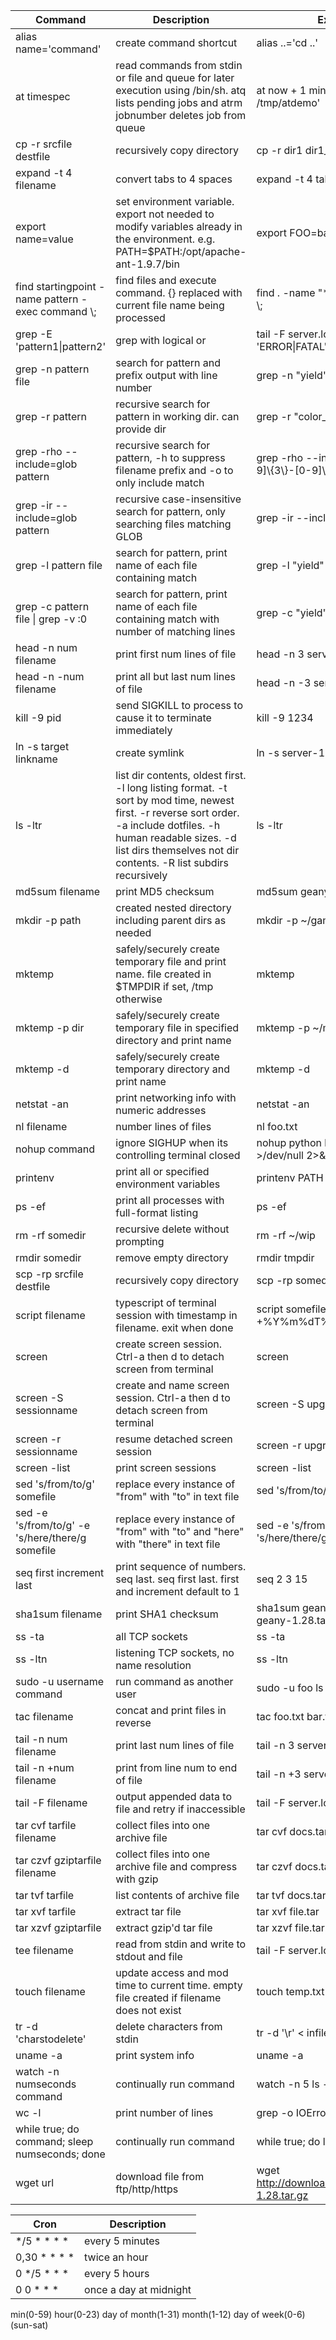Command|Description|Example
---|---|---
alias name='command'|create command shortcut|alias ..='cd ..'
at timespec|read commands from stdin or file and queue for later execution using /bin/sh. atq lists pending jobs and atrm jobnumber deletes job from queue|at now + 1 minutes <<< 'touch /tmp/atdemo'
cp -r srcfile destfile|recursively copy directory|cp -r dir1 dir1_bkup
expand -t 4 filename|convert tabs to 4 spaces|expand -t 4 tabs.txt > spaces.txt
export name=value|set environment variable. export not needed to modify variables already in the environment. e.g. PATH=$PATH:/opt/apache-ant-1.9.7/bin|export FOO=bar
find startingpoint -name pattern -exec command \\;|find files and execute command. {} replaced with current file name being processed|find . -name "*.txt" -exec touch {} \\;
grep -E 'pattern1&#124;pattern2'|grep with logical or|tail -F server.log &#124; grep -E 'ERROR&#124;FATAL'
grep -n pattern file|search for pattern and prefix output with line number|grep -n "yield" *.py
grep -r pattern|recursive search for pattern in working dir. can provide dir|grep -r "color_scheme" ~/.config
grep -rho --include=glob pattern|recursive search for pattern, -h to suppress filename prefix and -o to only include match|grep -rho --include=*.html '[0-9]\\{3\\}-[0-9]\\{3\\}-[0-9]\\{4\\}'
grep -ir --include=glob pattern|recursive case-insensitive search for pattern, only searching files matching GLOB|grep -ir --include="*.py" "yield"
grep -l pattern file|search for pattern, print name of each file containing match|grep -l "yield" *.py
grep -c pattern file &#124; grep -v :0|search for pattern, print name of each file containing match with number of matching lines|grep -c "yield" *.py &#124; grep -v :0
head -n num filename|print first num lines of file|head -n 3 server.log
head -n -num filename|print all but last num lines of file|head -n -3 server.log
kill -9 pid|send SIGKILL to process to cause it to terminate immediately|kill -9 1234
ln -s target linkname|create symlink|ln -s server-1.0.jar server.jar
ls -ltr|list dir contents, oldest first. -l long listing format. -t sort by mod time, newest first. -r reverse sort order. -a include dotfiles. -h human readable sizes. -d list dirs themselves not dir contents. -R list subdirs recursively|ls -ltr
md5sum filename|print MD5 checksum|md5sum geany-1.28.tar.gz
mkdir -p path|created nested directory including parent dirs as needed|mkdir -p ~/games/hacx
mktemp|safely/securely create temporary file and print name. file created in $TMPDIR if set, /tmp otherwise|mktemp
mktemp -p dir|safely/securely create temporary file in specified directory and print name|mktemp -p ~/mytmp
mktemp -d|safely/securely create temporary directory and print name|mktemp -d
netstat -an|print networking info with numeric addresses|netstat -an
nl filename|number lines of files|nl foo.txt
nohup command|ignore SIGHUP when its controlling terminal closed|nohup python httpsim.py >/dev/null 2>&1 &
printenv|print all or specified environment variables|printenv PATH JAVA_HOME
ps -ef|print all processes with full-format listing|ps -ef
rm -rf somedir|recursive delete without prompting|rm -rf ~/wip
rmdir somedir|remove empty directory|rmdir tmpdir
scp -rp srcfile destfile|recursively copy directory|scp -rp somedir user@dest:/path
script filename|typescript of terminal session with timestamp in filename. exit when done|script somefile_\`date +%Y%m%dT%H%M%S\`.log
screen|create screen session. Ctrl-a then d to detach screen from terminal|screen
screen -S sessionname|create and name screen session. Ctrl-a then d to detach screen from terminal|screen -S upgrade
screen -r sessionname|resume detached screen session|screen -r upgrade
screen -list|print screen sessions|screen -list
sed 's/from/to/g' somefile|replace every instance of "from" with "to" in text file|sed 's/from/to/g' somefile
sed -e 's/from/to/g' -e 's/here/there/g somefile|replace every instance of "from" with "to" and "here" with "there" in text file|sed -e 's/from/to/g' -e 's/here/there/g somefile
seq first increment last|print sequence of numbers. seq last. seq first last. first and increment default to 1|seq 2 3 15
sha1sum filename|print SHA1 checksum|sha1sum geany-1.28.tar.gz > geany-1.28.tar.gz.sha1
ss -ta|all TCP sockets|ss -ta
ss -ltn|listening TCP sockets, no name resolution|ss -ltn
sudo -u username command|run command as another user|sudo -u foo ls -l
tac filename|concat and print files in reverse|tac foo.txt bar.txt > baz.txt
tail -n num filename|print last num lines of file|tail -n 3 server.log
tail -n +num filename|print from line num to end of file|tail -n +3 server.log
tail -F filename|output appended data to file and retry if inaccessible|tail -F server.log
tar cvf tarfile filename|collect files into one archive file|tar cvf docs.tar foo.ods bar.kdbx
tar czvf gziptarfile filename|collect files into one archive file and compress with gzip|tar czvf docs.tar.gz ~/Documents
tar tvf tarfile|list contents of archive file|tar tvf docs.tar.gz
tar xvf tarfile|extract tar file|tar xvf file.tar
tar xzvf gziptarfile|extract gzip'd tar file|tar xzvf file.tar.gz
tee filename|read from stdin and write to stdout and file|tail -F server.log &#124; tee test123.log
touch filename|update access and mod time to current time. empty file created if filename does not exist|touch temp.txt
tr -d 'charstodelete'|delete characters from stdin|tr -d '\r' < infile > outfile
uname -a|print system info|uname -a
watch -n numseconds command|continually run command|watch -n 5 ls -l
wc -l|print number of lines|grep -o IOError server.log &#124; wc -l
while true; do command; sleep numseconds; done|continually run command|while true; do ls -l; sleep 5; done
wget url|download file from ftp/http/https|wget http://download.geany.org/geany-1.28.tar.gz

Cron|Description
---|---
*/5 * * * *|every 5 minutes
0,30 * * * *|twice an hour
0 */5 * * *|every 5 hours
0 0 * * *|once a day at midnight

min(0-59) hour(0-23) day of month(1-31) month(1-12) day of week(0-6)(sun-sat)
